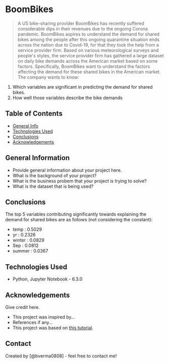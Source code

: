 # BoomBikes 
> A US bike-sharing provider BoomBikes has recently suffered considerable dips in their revenues due to the ongoing Corona pandemic. BoomBikes aspires to understand the demand for shared bikes among the people after this ongoing quarantine situation ends across the nation due to Covid-19, for that they took the help from a service provider firm. Based on various meteorological surveys and people's styles, the service provider firm has gathered a large dataset on daily bike demands across the American market based on some factors. Specifically, BoomBikes want to understand the factors affecting the demand for these shared bikes in the American market. The company wants to know:

1. Which variables are significant in predicting the demand for shared bikes.
2. How well those variables describe the bike demands


## Table of Contents
* [General Info](#general-information)
* [Technologies Used](#technologies-used)
* [Conclusions](#conclusions)
* [Acknowledgements](#acknowledgements)

<!-- You can include any other section that is pertinent to your problem -->

## General Information
- Provide general information about your project here.
- What is the background of your project?
- What is the business probem that your project is trying to solve?
- What is the dataset that is being used?

<!-- You don't have to answer all the questions - just the ones relevant to your project. -->

## Conclusions
The top 5 variables contributing significantly towards explaining the demand for shared bikes are as follows (not considering the constant):
- temp : 0.5029
- yr : 0.2326
- winter : 0.0829
- Sep : 0.0812
- summer : 0.0367

<!-- You don't have to answer all the questions - just the ones relevant to your project. -->


## Technologies Used
- Python, Jupyter Notebook - 6.3.0

<!-- As the libraries versions keep on changing, it is recommended to mention the version of library used in this project -->

## Acknowledgements
Give credit here.
- This project was inspired by...
- References if any...
- This project was based on [this tutorial](https://www.example.com).


## Contact
Created by [@bverma0808] - feel free to contact me!


<!-- Optional -->
<!-- ## License -->
<!-- This project is open source and available under the [... License](). -->

<!-- You don't have to include all sections - just the one's relevant to your project -->
